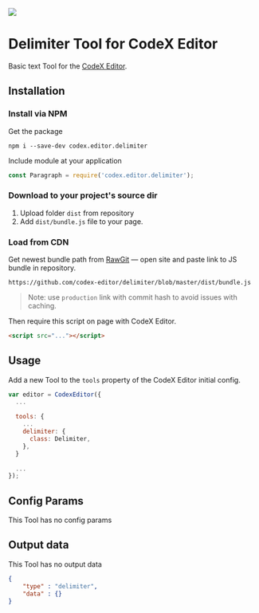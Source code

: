 ![](https://badgen.net/badge/CodeX%20Editor/v2.0/blue)

# Delimiter Tool for CodeX Editor

Basic text Tool for the [CodeX Editor](https://ifmo.su/editor).

## Installation

### Install via NPM

Get the package

```shell
npm i --save-dev codex.editor.delimiter
```

Include module at your application

```javascript
const Paragraph = require('codex.editor.delimiter');
```

### Download to your project's source dir

1. Upload folder `dist` from repository
2. Add `dist/bundle.js` file to your page.

### Load from CDN

Get newest bundle path from [RawGit](https://rawgit.com) — open site and paste link to JS bundle in repository.

`https://github.com/codex-editor/delimiter/blob/master/dist/bundle.js`

> Note: use `production` link with commit hash to avoid issues with caching.

Then require this script on page with CodeX Editor.

```html
<script src="..."></script>
```

## Usage

Add a new Tool to the `tools` property of the CodeX Editor initial config.

```javascript
var editor = CodexEditor({
  ...
  
  tools: {
    ...
    delimiter: {
      class: Delimiter,
    },
  }
  
  ...
});
```

## Config Params

This Tool has no config params

## Output data

This Tool has no output data

```json
{
    "type" : "delimiter",
    "data" : {}
}
```

